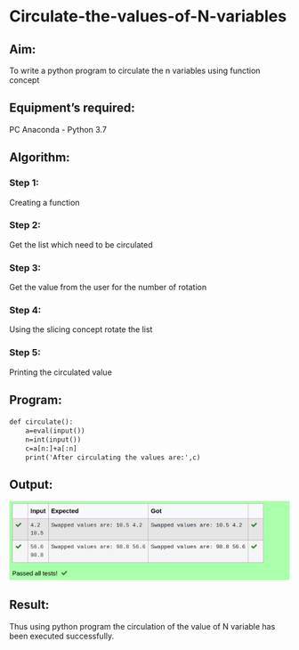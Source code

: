 # Circulate-the-values-of-N-variables
## Aim:
To write a python program to circulate the n variables using function concept
## Equipment’s required:
PC
Anaconda - Python 3.7
## Algorithm: 
### Step 1: 
Creating a function
### Step 2: 
Get the list which need to be circulated
### Step 3: 
Get the value from the user for the number of rotation
### Step 4: 
Using the slicing concept rotate the list
### Step 5: 
Printing the circulated value 
## Program:
```
def circulate():
    a=eval(input())
    n=int(input())
    c=a[n:]+a[:n]
    print('After circulating the values are:',c)
```

## Output:
![output](/circulate%20output.png)
## Result:
Thus using python program the circulation of the value of N variable has been executed successfully.